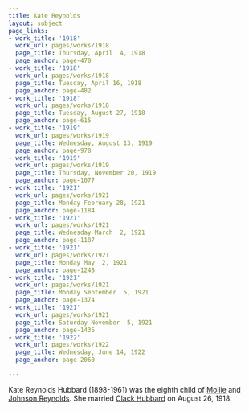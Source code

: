 ```yaml
---
title: Kate Reynolds
layout: subject
page_links:
- work_title: '1918'
  work_url: pages/works/1918
  page_title: Thursday, April  4, 1918
  page_anchor: page-470
- work_title: '1918'
  work_url: pages/works/1918
  page_title: Tuesday, April 16, 1918
  page_anchor: page-482
- work_title: '1918'
  work_url: pages/works/1918
  page_title: Tuesday, August 27, 1918
  page_anchor: page-615
- work_title: '1919'
  work_url: pages/works/1919
  page_title: Wednesday, August 13, 1919
  page_anchor: page-978
- work_title: '1919'
  work_url: pages/works/1919
  page_title: Thursday, November 20, 1919
  page_anchor: page-1077
- work_title: '1921'
  work_url: pages/works/1921
  page_title: Monday February 28, 1921
  page_anchor: page-1184
- work_title: '1921'
  work_url: pages/works/1921
  page_title: Wednesday March  2, 1921
  page_anchor: page-1187
- work_title: '1921'
  work_url: pages/works/1921
  page_title: Monday May  2, 1921
  page_anchor: page-1248
- work_title: '1921'
  work_url: pages/works/1921
  page_title: Monday September  5, 1921
  page_anchor: page-1374
- work_title: '1921'
  work_url: pages/works/1921
  page_title: Saturday November  5, 1921
  page_anchor: page-1435
- work_title: '1922'
  work_url: pages/works/1922
  page_title: Wednesday, June 14, 1922
  page_anchor: page-2060

---
```

<p>Kate Reynolds Hubbard (1898-1961) was the eighth child of <a href='../subjects/138' title='Mollie Reynolds'>Mollie</a> and <a href='../subjects/157' title='Johnson Reynolds'>Johnson Reynolds</a>.  She married <a href='../subjects/407' title='Clack Hubbard'>Clack Hubbard</a> on August 26, 1918.</p>